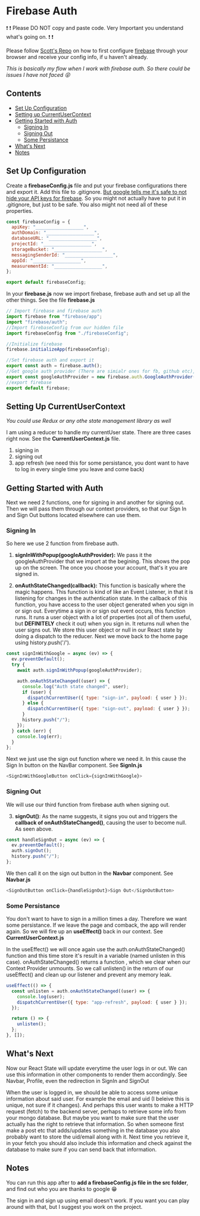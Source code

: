 # Firebase Auth

:exclamation: :exclamation: Please DO NOT copy and paste code. Very Important you understand what's going on. :exclamation: :exclamation:

Please follow [Scott's Repo](https://github.com/cb-i-4/m6-3-dbs--firebase) on how to first configure [firebase](https://firebase.google.com/) through your browser and receive your config info, if u haven't already.

_This is basically my flow when I work with firebase auth. So there could be issues I have not faced :stuck_out_tongue_closed_eyes:_

## Contents

- [Set Up Configuration](#Set-Up-Configuration)
- [Setting up CurrentUserContext](#Setting-Up-CurrentUserContext)
- [Getting Started with Auth](#Getting-Started-with-Auth)
  - [Signing In](#Signing-In)
  - [Signing Out](#Signing-Out)
  - [Some Persistance](#Some-Persistance)
- [What's Next](#What's-Next)
- [Notes](#Notes)

## Set Up Configuration

Create a **firebaseConfig.js** file and put your firebase configurations there and export it. Add this file to .gitignore. [But google tells me it's safe to not hide your API keys for firebase](https://stackoverflow.com/questions/37482366/is-it-safe-to-expose-firebase-apikey-to-the-public). So you might not actually have to put it in .gitignore, but just to be safe. You also might not need all of these properties.

```javascript
const firebaseConfig = {
  apiKey: "__________________",
  authDomain: "__________________",
  databaseURL: "__________________",
  projectId: "__________________",
  storageBucket: "__________________",
  messagingSenderId: "__________________",
  appId: "__________________",
  measurementId: "__________________",
};

export default firebaseConfig;
```

In your **firebase.js** now we import firebase, firebase auth and set up all the other things. See the file **firebase.js**

```javascript
// Import firebase and firebase auth
import firebase from "firebase/app";
import "firebase/auth";
//Import firebaseConfig from our hidden file
import firebaseConfig from "./firebaseConfig";

//Initialize firebase
firebase.initializeApp(firebaseConfig);

//Set firebase auth and export it
export const auth = firebase.auth();
//Get google auth provider (There are simialr ones for fb, github etc), export it
export const googleAuthProvider = new firebase.auth.GoogleAuthProvider();
//export firebase
export default firebase;
```

## Setting Up CurrentUserContext

_You could use Redux or any othe state management library as well_

I am using a reducer to handle my currentUser state. There are three cases right now.
See the **CurrentUserContext.js** file.

1. signing in
2. signing out
3. app refresh (we need this for some persistance, you dont want to have to log in every single time you leave and come back)

## Getting Started with Auth

Next we need 2 functions, one for signing in and another for signing out. Then we will pass them through our context providers, so that our Sign In and Sign Out buttons located elsewhere can use them.

### Signing In

So here we use 2 function from firebase auth.

1. **signInWithPopup(googleAuthProvider):** We pass it the googleAuthProvider that we import at the begining. This shows the pop up on the screen. The once you choose your account, that's it you are signed in.

2. **onAuthStateChanged(callback):** This function is basically where the magic happens. This function is kind of like an Event Listener, in that it is listening for changes in the authentication state. In the callback of this function, you have access to the user object generated when you sign in or sign out. Everytime a sign in or sign out event occurs, this function runs. It runs a user object with a lot of properties (not all of them useful, but **DEFINITELY** check it out) when you sign in. It returns null when the user signs out. We store this user object or null in our React state by doing a dispatch to the reducer. Next we move back to the home page using history.push('/').

```javascript
const signInWithGoogle = async (ev) => {
  ev.preventDefault();
  try {
    await auth.signInWithPopup(googleAuthProvider);

    auth.onAuthStateChanged((user) => {
      console.log("Auth state changed", user);
      if (user) {
        dispatchCurrentUser({ type: "sign-in", payload: { user } });
      } else {
        dispatchCurrentUser({ type: "sign-out", payload: { user } });
      }
      history.push("/");
    });
  } catch (err) {
    console.log(err);
  }
};
```

Next we just use the sign out function where we need it. In this cause the Sign In button on the NavBar component. See **SignIn.js**

```javascript
<SignInWithGoogleButton onClick={signInWithGoogle}>
```

### Signing Out

We will use our third function from firebase auth when signing out.

3. **signOut()**: As the name suggests, it signs you out and triggers the **callback of onAuthStateChanged()**, causing the user to become null. As seen above.

```javascript
const handleSignOut = async (ev) => {
  ev.preventDefault();
  auth.signOut();
  history.push("/");
};
```

We then call it on the sign out button in the **Navbar** component. See **Navbar.js**

```javascript
<SignOutButton onClick={handleSignOut}>Sign Out</SignOutButton>
```

### Some Persistance

You don't want to have to sign in a million times a day. Therefore we want some persistance. If we leave the page and comback, the app will render again. So we will fire up an **useEffect()** back in our context. See **CurrentUserContext.js**

In the useEffect() we will once again use the auth.onAuthStateChanged() function and this time store it's result in a variable (named unlisten in this case). onAuthStateChanged() returns a function , which we clear when our Context Provider unmounts. So we call unlisten() in the return of our useEffect() and clean up our listener and prevent any memory leak.

```javascript
useEffect(() => {
  const unlisten = auth.onAuthStateChanged((user) => {
    console.log(user);
    dispatchCurrentUser({ type: "app-refresh", payload: { user } });
  });

  return () => {
    unlisten();
  };
}, []);
```

## What's Next

Now our React State will update everytime the user logs in or out. We can use this information in other components to render them accordingly. See Navbar, Profile, even the redirection in SignIn and SignOut

When the user is logged in, we should be able to access some unique information about said user. For example the email and uid (I beleive this is unique, not sure if it changes). And perhaps this user wants to make a HTTP request (fetch) to the backend server, perhaps to retrieve some info from your mongo database. But maybe you want to make sure that the user actually has the right to retrieve that information. So when someone first make a post etc that adds/updates something in the database you also probably want to store the uid/email along with it. Next time you retrieve it, in your fetch you should also include this information and check against the database to make sure if you can send back that information.

## Notes

You can run this app after to **add a firebaseConfig.js file in the src folder**, and find out who you are thanks to google :grin:

The sign in and sign up using email doesn't work. If you want you can play around with that, but I suggest you work on the project.

